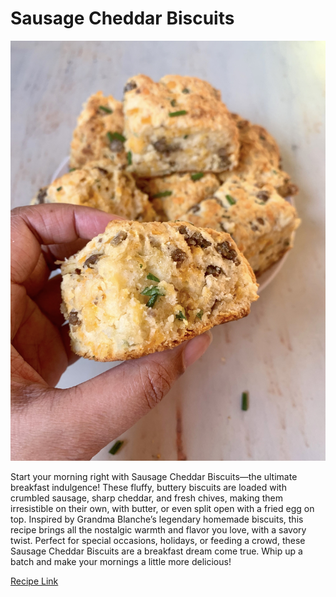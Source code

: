 # Sausage Cheddar Biscuits

![picture](/markdown/modules/nutrition/recipes/images/Biscuits.jpg)

Start your morning right with Sausage Cheddar Biscuits—the ultimate breakfast indulgence! These fluffy, buttery biscuits are loaded with crumbled sausage, sharp cheddar, and fresh chives, making them irresistible on their own, with butter, or even split open with a fried egg on top. Inspired by Grandma Blanche’s legendary homemade biscuits, this recipe brings all the nostalgic warmth and flavor you love, with a savory twist. Perfect for special occasions, holidays, or feeding a crowd, these Sausage Cheddar Biscuits are a breakfast dream come true. Whip up a batch and make your mornings a little more delicious!

[Recipe Link](https://bigdeliciouslife.com/sausage-cheddar-biscuits/)
